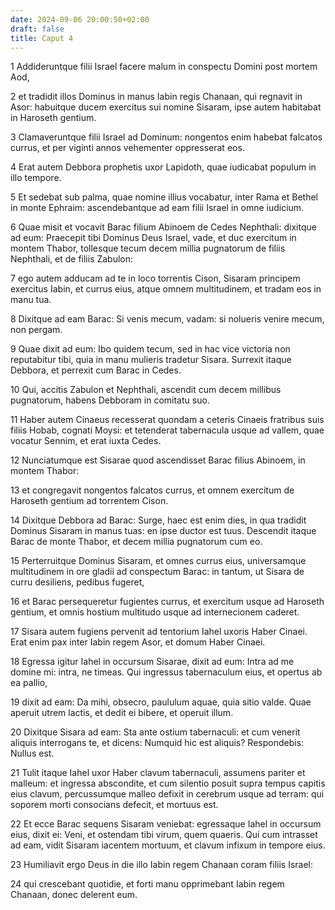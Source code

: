 ```yaml
---
date: 2024-09-06 20:00:50+02:00
draft: false
title: Caput 4
---
```





1 Addideruntque filii Israel facere malum in conspectu Domini post mortem Aod,

2 et tradidit illos Dominus in manus Iabin regis Chanaan, qui regnavit in Asor: habuitque ducem exercitus sui nomine Sisaram, ipse autem habitabat in Haroseth gentium.

3 Clamaveruntque filii Israel ad Dominum: nongentos enim habebat falcatos currus, et per viginti annos vehementer oppresserat eos.

4 Erat autem Debbora prophetis uxor Lapidoth, quae iudicabat populum in illo tempore.

5 Et sedebat sub palma, quae nomine illius vocabatur, inter Rama et Bethel in monte Ephraim: ascendebantque ad eam filii Israel in omne iudicium.

6 Quae misit et vocavit Barac filium Abinoem de Cedes Nephthali: dixitque ad eum: Praecepit tibi Dominus Deus Israel, vade, et duc exercitum in montem Thabor, tollesque tecum decem millia pugnatorum de filiis Nephthali, et de filiis Zabulon:

7 ego autem adducam ad te in loco torrentis Cison, Sisaram principem exercitus Iabin, et currus eius, atque omnem multitudinem, et tradam eos in manu tua.

8 Dixitque ad eam Barac: Si venis mecum, vadam: si nolueris venire mecum, non pergam.

9 Quae dixit ad eum: Ibo quidem tecum, sed in hac vice victoria non reputabitur tibi, quia in manu mulieris tradetur Sisara. Surrexit itaque Debbora, et perrexit cum Barac in Cedes.

10 Qui, accitis Zabulon et Nephthali, ascendit cum decem millibus pugnatorum, habens Debboram in comitatu suo.

11 Haber autem Cinaeus recesserat quondam a ceteris Cinaeis fratribus suis filiis Hobab, cognati Moysi: et tetenderat tabernacula usque ad vallem, quae vocatur Sennim, et erat iuxta Cedes.

12 Nunciatumque est Sisarae quod ascendisset Barac filius Abinoem, in montem Thabor:

13 et congregavit nongentos falcatos currus, et omnem exercitum de Haroseth gentium ad torrentem Cison.

14 Dixitque Debbora ad Barac: Surge, haec est enim dies, in qua tradidit Dominus Sisaram in manus tuas: en ipse ductor est tuus. Descendit itaque Barac de monte Thabor, et decem millia pugnatorum cum eo.

15 Perterruitque Dominus Sisaram, et omnes currus eius, universamque multitudinem in ore gladii ad conspectum Barac: in tantum, ut Sisara de curru desiliens, pedibus fugeret,

16 et Barac persequeretur fugientes currus, et exercitum usque ad Haroseth gentium, et omnis hostium multitudo usque ad internecionem caderet.

17 Sisara autem fugiens pervenit ad tentorium Iahel uxoris Haber Cinaei. Erat enim pax inter Iabin regem Asor, et domum Haber Cinaei.

18 Egressa igitur Iahel in occursum Sisarae, dixit ad eum: Intra ad me domine mi: intra, ne timeas. Qui ingressus tabernaculum eius, et opertus ab ea pallio,

19 dixit ad eam: Da mihi, obsecro, paululum aquae, quia sitio valde. Quae aperuit utrem lactis, et dedit ei bibere, et operuit illum.

20 Dixitque Sisara ad eam: Sta ante ostium tabernaculi: et cum venerit aliquis interrogans te, et dicens: Numquid hic est aliquis? Respondebis: Nullus est.

21 Tulit itaque Iahel uxor Haber clavum tabernaculi, assumens pariter et malleum: et ingressa abscondite, et cum silentio posuit supra tempus capitis eius clavum, percussumque malleo defixit in cerebrum usque ad terram: qui soporem morti consocians defecit, et mortuus est.

22 Et ecce Barac sequens Sisaram veniebat: egressaque Iahel in occursum eius, dixit ei: Veni, et ostendam tibi virum, quem quaeris. Qui cum intrasset ad eam, vidit Sisaram iacentem mortuum, et clavum infixum in tempore eius.

23 Humiliavit ergo Deus in die illo Iabin regem Chanaan coram filiis Israel:

24 qui crescebant quotidie, et forti manu opprimebant Iabin regem Chanaan, donec delerent eum.

